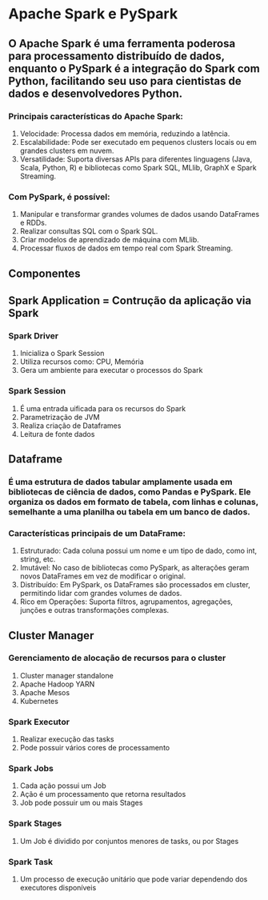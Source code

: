 #  Apache Spark e PySpark


## O Apache Spark é uma ferramenta poderosa para processamento distribuído de dados, enquanto o PySpark é a integração do Spark com Python, facilitando seu uso para cientistas de dados e desenvolvedores Python.

### Principais características do Apache Spark:

1. Velocidade: Processa dados em memória, reduzindo a latência.
2. Escalabilidade: Pode ser executado em pequenos clusters locais ou em grandes clusters em nuvem.
3. Versatilidade: Suporta diversas APIs para diferentes linguagens (Java, Scala, Python, R) e bibliotecas como Spark SQL, MLlib, GraphX e Spark Streaming.


### Com PySpark, é possível:

1. Manipular e transformar grandes volumes de dados usando DataFrames e RDDs.
2. Realizar consultas SQL com o Spark SQL.
3. Criar modelos de aprendizado de máquina com MLlib.
4. Processar fluxos de dados em tempo real com Spark Streaming.



## Componentes


## Spark Application = Contrução da aplicação via Spark

### Spark Driver

1. Inicializa o Spark Session
2. Utiliza recursos como: CPU, Memória
3. Gera um ambiente para executar o processos do Spark

### Spark Session

1. É uma entrada uificada para os recursos do Spark
2. Parametrização de JVM
3. Realiza criação de Dataframes
4. Leitura de fonte dados


## Dataframe

### É uma estrutura de dados tabular amplamente usada em bibliotecas de ciência de dados, como Pandas e PySpark. Ele organiza os dados em formato de tabela, com linhas e colunas, semelhante a uma planilha ou tabela em um banco de dados.

### Características principais de um DataFrame:

1. Estruturado: Cada coluna possui um nome e um tipo de dado, como int, string, etc.
2. Imutável: No caso de bibliotecas como PySpark, as alterações geram novos DataFrames em vez de modificar o original.
3. Distribuído: Em PySpark, os DataFrames são processados em cluster, permitindo lidar com grandes volumes de dados.
4. Rico em Operações: Suporta filtros, agrupamentos, agregações, junções e outras transformações complexas.


## Cluster Manager


### Gerenciamento de alocação de recursos para o cluster

1. Cluster manager standalone
2. Apache Hadoop YARN
3. Apache Mesos
4. Kubernetes


### Spark Executor

1. Realizar execução das tasks
2. Pode possuir vários cores de processamento 


### Spark Jobs

1. Cada ação possui um Job
2. Ação é um processamento que retorna resultados
3. Job pode possuir um ou mais Stages


### Spark Stages

1. Um Job é dividido por conjuntos menores de tasks, ou por Stages


### Spark Task

1. Um processo de execução unitário que pode variar dependendo dos executores disponíveis 